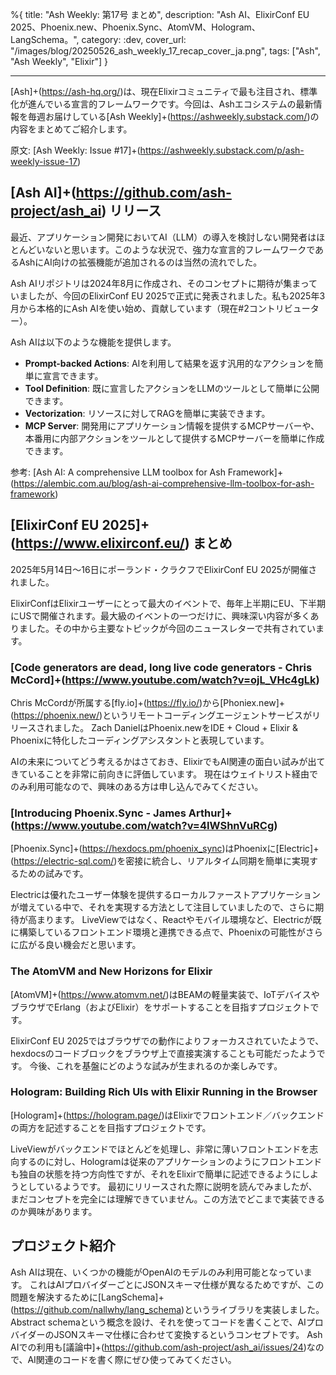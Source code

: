 %{
title: "Ash Weekly: 第17号 まとめ",
description: "Ash AI、ElixirConf EU 2025、Phoenix.new、Phoenix.Sync、AtomVM、Hologram、LangSchema。",
category: :dev,
cover_url: "/images/blog/20250526_ash_weekly_17_recap_cover_ja.png",
tags: ["Ash", "Ash Weekly", "Elixir"]
}

---

[Ash]+(https://ash-hq.org/)は、現在Elixirコミュニティで最も注目され、標準化が進んでいる宣言的フレームワークです。今回は、Ashエコシステムの最新情報を毎週お届けしている[Ash Weekly]+(https://ashweekly.substack.com/)の内容をまとめてご紹介します。

原文: [Ash Weekly: Issue #17]+(https://ashweekly.substack.com/p/ash-weekly-issue-17)

## [Ash AI]+(https://github.com/ash-project/ash_ai) リリース

最近、アプリケーション開発においてAI（LLM）の導入を検討しない開発者はほとんどいないと思います。このような状況で、強力な宣言的フレームワークであるAshにAI向けの拡張機能が追加されるのは当然の流れでした。

Ash AIリポジトリは2024年8月に作成され、そのコンセプトに期待が集まっていましたが、今回のElixirConf EU 2025で正式に発表されました。私も2025年3月から本格的にAsh AIを使い始め、貢献しています（現在#2コントリビューター）。

Ash AIは以下のような機能を提供します。

- **Prompt-backed Actions**: AIを利用して結果を返す汎用的なアクションを簡単に宣言できます。
- **Tool Definition**: 既に宣言したアクションをLLMのツールとして簡単に公開できます。
- **Vectorization**: リソースに対してRAGを簡単に実装できます。
- **MCP Server**: 開発用にアプリケーション情報を提供するMCPサーバーや、本番用に内部アクションをツールとして提供するMCPサーバーを簡単に作成できます。

参考: [Ash AI: A comprehensive LLM toolbox for Ash Framework]+(https://alembic.com.au/blog/ash-ai-comprehensive-llm-toolbox-for-ash-framework)

## [ElixirConf EU 2025]+(https://www.elixirconf.eu/) まとめ

2025年5月14日〜16日にポーランド・クラクフでElixirConf EU 2025が開催されました。

ElixirConfはElixirユーザーにとって最大のイベントで、毎年上半期にEU、下半期にUSで開催されます。最大級のイベントの一つだけに、興味深い内容が多くありました。その中から主要なトピックが今回のニュースレターで共有されています。

### [Code generators are dead, long live code generators - Chris McCord]+(https://www.youtube.com/watch?v=ojL_VHc4gLk)

Chris McCordが所属する[fly.io]+(https://fly.io/)から[Phoniex.new]+(https://phoenix.new/)というリモートコーディングエージェントサービスがリリースされました。
Zach DanielはPhoenix.newをIDE + Cloud + Elixir & Phoenixに特化したコーディングアシスタントと表現しています。

AIの未来についてどう考えるかはさておき、ElixirでもAI関連の面白い試みが出てきていることを非常に前向きに評価しています。
現在はウェイトリスト経由でのみ利用可能なので、興味のある方は申し込んでみてください。

### [Introducing Phoenix.Sync - James Arthur]+(https://www.youtube.com/watch?v=4IWShnVuRCg)

[Phoenix.Sync]+(https://hexdocs.pm/phoenix_sync)はPhoenixに[Electric]+(https://electric-sql.com/)を密接に統合し、リアルタイム同期を簡単に実現するための試みです。

Electricは優れたユーザー体験を提供するローカルファーストアプリケーションが増えている中で、それを実現する方法として注目していましたので、さらに期待が高まります。
LiveViewではなく、Reactやモバイル環境など、Electricが既に構築しているフロントエンド環境と連携できる点で、Phoenixの可能性がさらに広がる良い機会だと思います。

### The AtomVM and New Horizons for Elixir

[AtomVM]+(https://www.atomvm.net/)はBEAMの軽量実装で、IoTデバイスやブラウザでErlang（およびElixir）をサポートすることを目指すプロジェクトです。

ElixirConf EU 2025ではブラウザでの動作によりフォーカスされていたようで、hexdocsのコードブロックをブラウザ上で直接実演することも可能だったようです。
今後、これを基盤にどのような試みが生まれるのか楽しみです。

### Hologram: Building Rich UIs with Elixir Running in the Browser

[Hologram]+(https://hologram.page/)はElixirでフロントエンド／バックエンドの両方を記述することを目指すプロジェクトです。

LiveViewがバックエンドでほとんどを処理し、非常に薄いフロントエンドを志向するのに対し、Hologramは従来のアプリケーションのようにフロントエンドも独自の状態を持つ方向性ですが、それをElixirで簡単に記述できるようにしようとしているようです。
最初にリリースされた際に説明を読んでみましたが、まだコンセプトを完全には理解できていません。この方法でどこまで実装できるのか興味があります。

## プロジェクト紹介

Ash AIは現在、いくつかの機能がOpenAIのモデルのみ利用可能となっています。
これはAIプロバイダーごとにJSONスキーマ仕様が異なるためですが、この問題を解決するために[LangSchema]+(https://github.com/nallwhy/lang_schema)というライブラリを実装しました。
Abstract schemaという概念を設け、それを使ってコードを書くことで、AIプロバイダーのJSONスキーマ仕様に合わせて変換するというコンセプトです。
Ash AIでの利用も[議論中]+(https://github.com/ash-project/ash_ai/issues/24)なので、AI関連のコードを書く際にぜひ使ってみてください。

